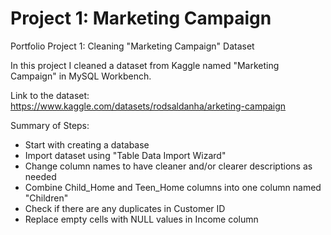 # Project 1: Marketing Campaign 

Portfolio Project 1: Cleaning "Marketing Campaign" Dataset 

In this project I cleaned a dataset from Kaggle named "Marketing Campaign" in MySQL Workbench.

Link to the dataset: https://www.kaggle.com/datasets/rodsaldanha/arketing-campaign 

Summary of Steps:
* Start with creating a database 
* Import dataset using "Table Data Import Wizard"
* Change column names to have cleaner and/or clearer descriptions as needed
* Combine Child_Home and Teen_Home columns into one column named "Children"
* Check if there are any duplicates in Customer ID
* Replace empty cells with NULL values in Income column 
